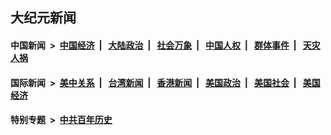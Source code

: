 ## 大纪元新闻

#### 中国新闻 &nbsp;>&nbsp; [中国经济](indexes/ncid283/README.md?12251645) &nbsp;| &nbsp; [大陆政治](indexes/ncid277/README.md?12251645) &nbsp;| &nbsp; [社会万象](indexes/ncid282/README.md?12251645) &nbsp;| &nbsp; [中国人权](indexes/ncid278/README.md?12251645) &nbsp;| &nbsp; [群体事件](indexes/ncid279/README.md?12251645) &nbsp;| &nbsp; [天灾人祸](indexes/ncid280/README.md?12251645)

#### 国际新闻 &nbsp;>&nbsp; [美中关系](indexes/nf1412576/README.md?12251645) &nbsp;| &nbsp; [台湾新闻](indexes/ncid1349361/README.md?12251645) &nbsp;| &nbsp; [香港新闻](indexes/ncid1349362/README.md?12251645) &nbsp;| &nbsp; [美国政治](indexes/ncid1078159/README.md?12251645) &nbsp;| &nbsp; [美国社会](indexes/ncid1078160/README.md?12251645) &nbsp;| &nbsp; [美国经济](indexes/ncid1078158/README.md?12251645)

#### 特别专题 &nbsp;>&nbsp; [中共百年历史](https://github.com/epoch-news/epoch-special/blob/master/README.md?12251645)  
